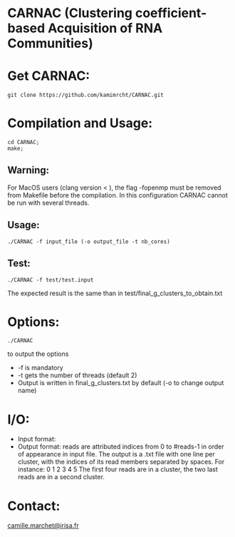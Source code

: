 CARNAC (Clustering coefficient-based Acquisition of RNA Communities)
====================================================================

# Get CARNAC:

	git clone https://github.com/kamimrcht/CARNAC.git

# Compilation and Usage:

	cd CARNAC;
	make;

## Warning:

For MacOS users (clang version < ), the flag -fopenmp must be removed from Makefile before the compilation. In this configuration CARNAC cannot be run with several threads.



## Usage:


	./CARNAC -f input_file (-o output_file -t nb_cores)


## Test:

	./CARNAC -f test/test.input
The expected result is the same than in test/final_g_clusters_to_obtain.txt


# Options:

	./CARNAC
to output the options
* -f is mandatory
* -t gets the number of threads (default 2)
* Output is written in final_g_clusters.txt by default (-o to change output name)
	
	
# I/O:
* Input format:
* Output format:
reads are attributed indices from 0 to #reads-1 in order of appearance in input file.
The output is a .txt file with one line per cluster, with the indices of its read members separated by spaces.
For instance:
0 1 2 3
4 5
The first four reads are in a cluster, the two last reads are in a second cluster.


# Contact:

camille.marchet@irisa.fr
